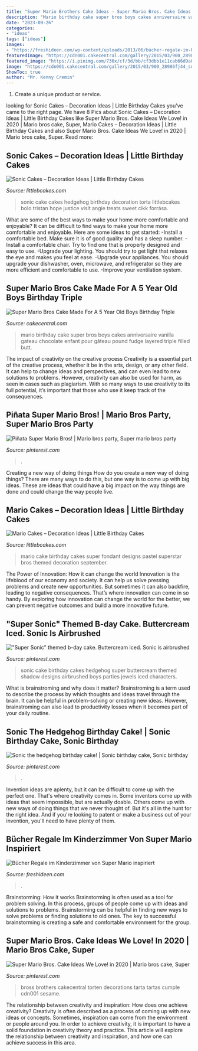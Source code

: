 ```yaml
---
title: "Super Mario Brothers Cake Ideas - Super Mario Bros. Cake Ideas We Love! In 2020"
description: "Mario birthday cake super bros boys cakes anniversaire vanilla gateau chocolate enfant pour gâteau pound fudge layered triple filled butt"
date: "2023-09-26"
categories:
- "ideas"
tags: ["ideas"]
images:
- "https://freshideen.com/wp-content/uploads/2013/06/bücher-regale-im-kinderzimmer-von-super-mario-inspiriert.jpg"
featuredImage: "https://cdn001.cakecentral.com/gallery/2015/03/900_28986fj44_super-mario-bros-cake-made-for-a-5-year-old-boys-birthday-triple-chocolate-fudge-and-vanilla-pound-layered-cake-filled-with-vanilla-butt.jpg"
featured_image: "https://i.pinimg.com/736x/cf/3d/bb/cf3dbb1e11cab66d9a02b8964661445b.jpg"
image: "https://cdn001.cakecentral.com/gallery/2015/03/900_28986fj44_super-mario-bros-cake-made-for-a-5-year-old-boys-birthday-triple-chocolate-fudge-and-vanilla-pound-layered-cake-filled-with-vanilla-butt.jpg"
ShowToc: true
author: "Mr. Kenny Cremin"
---
```



1. Create a unique product or service.

	

		
looking for Sonic Cakes – Decoration Ideas | Little Birthday Cakes you've came to the right page. We have 8 Pics about Sonic Cakes – Decoration Ideas | Little Birthday Cakes like Super Mario Bros. Cake Ideas We Love! in 2020 | Mario bros cake, Super, Mario Cakes – Decoration Ideas | Little Birthday Cakes and also Super Mario Bros. Cake Ideas We Love! in 2020 | Mario bros cake, Super. Read more:
		
    
## Sonic Cakes – Decoration Ideas | Little Birthday Cakes

<img loading=lazy src="http://www.littlebcakes.com/wp-content/uploads/2014/05/Sonic-Cakes.jpg" onerror="this.onerror=null;this.src='https://tse3.mm.bing.net/th?id=OIP.wQcqkya4Qa3-Zak9ctukCQHaJ4&amp;pid=15.1';" alt="Sonic Cakes – Decoration Ideas | Little Birthday Cakes">

_Source: littlebcakes.com_

>sonic cake cakes hedgehog birthday decoration torta littlebcakes bolo tristan hope justice visit angie treats sweet cikk forrása. 

	

What are some of the best ways to make your home more comfortable and enjoyable?
It can be difficult to find ways to make your home more comfortable and enjoyable. Here are some ideas to get started: 
-Install a comfortable bed. Make sure it is of good quality and has a sleep number.
-Install a comfortable chair. Try to find one that is properly designed and easy to use.
-Upgrade your lighting. You should try to get light that relaxes the eye and makes you feel at ease.
-Upgrade your appliances. You should upgrade your dishwasher, oven, microwave, and refrigerator so they are more efficient and comfortable to use. 
-Improve your ventilation system.

    
## Super Mario Bros Cake Made For A 5 Year Old Boys Birthday Triple

<img loading=lazy src="https://cdn001.cakecentral.com/gallery/2015/03/900_28986fj44_super-mario-bros-cake-made-for-a-5-year-old-boys-birthday-triple-chocolate-fudge-and-vanilla-pound-layered-cake-filled-with-vanilla-butt.jpg" onerror="this.onerror=null;this.src='https://tse2.mm.bing.net/th?id=OIP.o1I69VfSAklOdVtBAeOeFQHaJ4&amp;pid=15.1';" alt="Super Mario Bros Cake Made For A 5 Year Old Boys Birthday Triple">

_Source: cakecentral.com_

>mario birthday cake super bros boys cakes anniversaire vanilla gateau chocolate enfant pour gâteau pound fudge layered triple filled butt. 

	

The impact of creativity on the creative process
Creativity is a essential part of the creative process, whether it be in the arts, design, or any other field. It can help to change ideas and perspectives, and can even lead to new solutions to problems. However, creativity can also be used for harm, as seen in cases such as plagiarism. With so many ways to use creativity to its full potential, it’s important that those who use it keep track of the consequences.

    
## Piñata Super Mario Bros! | Mario Bros Party, Super Mario Bros Party

<img loading=lazy src="https://i.pinimg.com/736x/cf/3d/bb/cf3dbb1e11cab66d9a02b8964661445b.jpg" onerror="this.onerror=null;this.src='https://tse1.mm.bing.net/th?id=OIP.lRGjOotm1n2mM-9HfP5r2AHaJ4&amp;pid=15.1';" alt="Piñata Super Mario Bros! | Mario bros party, Super mario bros party">

_Source: pinterest.com_

>. 

	

Creating a new way of doing things
How do you create a new way of doing things? There are many ways to do this, but one way is to come up with big ideas. These are ideas that could have a big impact on the way things are done and could change the way people live.

    
## Mario Cakes – Decoration Ideas | Little Birthday Cakes

<img loading=lazy src="http://www.littlebcakes.com/wp-content/uploads/2013/08/sSuper-Mario-Cake-Pictures.jpg" onerror="this.onerror=null;this.src='https://tse1.mm.bing.net/th?id=OIP.DLt2kywXyjPCZIN7vTGCmwHaJ4&amp;pid=15.1';" alt="Mario Cakes – Decoration Ideas | Little Birthday Cakes">

_Source: littlebcakes.com_

>mario cake birthday cakes super fondant designs pastel superstar bros themed decoration september. 

	

The Power of Innovation: How it can change the world
Innovation is the lifeblood of our economy and society. It can help us solve pressing problems and create new opportunities. But sometimes it can also backfire, leading to negative consequences. That’s where innovation can come in so handy. By exploring how innovation can change the world for the better, we can prevent negative outcomes and build a more innovative future.

    
## &quot;Super Sonic&quot; Themed B-day Cake. Buttercream Iced. Sonic Is Airbrushed

<img loading=lazy src="https://i.pinimg.com/736x/18/dc/b7/18dcb7789cd5319e77928674077232d9--sonic-cake-how-to-design.jpg" onerror="this.onerror=null;this.src='https://tse3.mm.bing.net/th?id=OIP.pYgjk5ZKH_9co1M2yRfPjAHaJ6&amp;pid=15.1';" alt="&quot;Super Sonic&quot; themed b-day cake. Buttercream iced. Sonic is airbrushed">

_Source: pinterest.com_

>sonic cake birthday cakes hedgehog super buttercream themed shadow designs airbrushed boys parties jewels iced characters. 

	

What is brainstroming and why does it matter?
Brainstroming is a term used to describe the process by which thoughts and ideas travel through the brain. It can be helpful in problem-solving or creating new ideas. However, brainstroming can also lead to productivity losses when it becomes part of your daily routine.

    
## Sonic The Hedgehog Birthday Cake! | Sonic Birthday Cake, Sonic Birthday

<img loading=lazy src="https://i.pinimg.com/736x/23/93/16/2393164c31c50011675c117cc82c71e8.jpg" onerror="this.onerror=null;this.src='https://tse2.mm.bing.net/th?id=OIP.ylavoZSd6vZ9hidCsky9yQHaKv&amp;pid=15.1';" alt="Sonic the hedgehog birthday cake! | Sonic birthday cake, Sonic birthday">

_Source: pinterest.com_

>. 

	

Invention ideas are aplenty, but it can be difficult to come up with the perfect one. That's where creativity comes in. Some inventors come up with ideas that seem impossible, but are actually doable. Others come up with new ways of doing things that we never thought of. But it's all in the hunt for the right idea. And if you're looking to patent or make a business out of your invention, you'll need to have plenty of them.

    
## Bücher Regale Im Kinderzimmer Von Super Mario Inspiriert

<img loading=lazy src="https://freshideen.com/wp-content/uploads/2013/06/bücher-regale-im-kinderzimmer-von-super-mario-inspiriert.jpg" onerror="this.onerror=null;this.src='https://tse3.mm.bing.net/th?id=OIP.XAvFyOjAI3cV4jYUW9iJegHaLH&amp;pid=15.1';" alt="Bücher Regale im Kinderzimmer von Super Mario inspiriert">

_Source: freshideen.com_

>. 

	

Brainstorming: How it works
Brainstorming is often used as a tool for problem solving. In this process, groups of people come up with ideas and solutions to problems. Brainstorming can be helpful in finding new ways to solve problems or finding solutions to old ones. The key to successful brainstorming is creating a safe and comfortable environment for the group.

    
## Super Mario Bros. Cake Ideas We Love! In 2020 | Mario Bros Cake, Super

<img loading=lazy src="https://i.pinimg.com/originals/bd/79/9f/bd799f7e4587701e48130514ba876e51.jpg" onerror="this.onerror=null;this.src='https://tse1.mm.bing.net/th?id=OIP.F8dQ2JZ8leByf3N6Z9Y3twHaLL&amp;pid=15.1';" alt="Super Mario Bros. Cake Ideas We Love! in 2020 | Mario bros cake, Super">

_Source: pinterest.com_

>bross brothers cakecentral torten decorations tarta tartas cumple cdn001 sesame. 

	

The relationship between creativity and inspiration: How does one achieve creativity?
Creativity is often described as a process of coming up with new ideas or concepts. Sometimes, inspiration can come from the environment or people around you. In order to achieve creativity, it is important to have a solid foundation in creativity theory and practice. This article will explore the relationship between creativity and inspiration, and how one can achieve success in this area.

